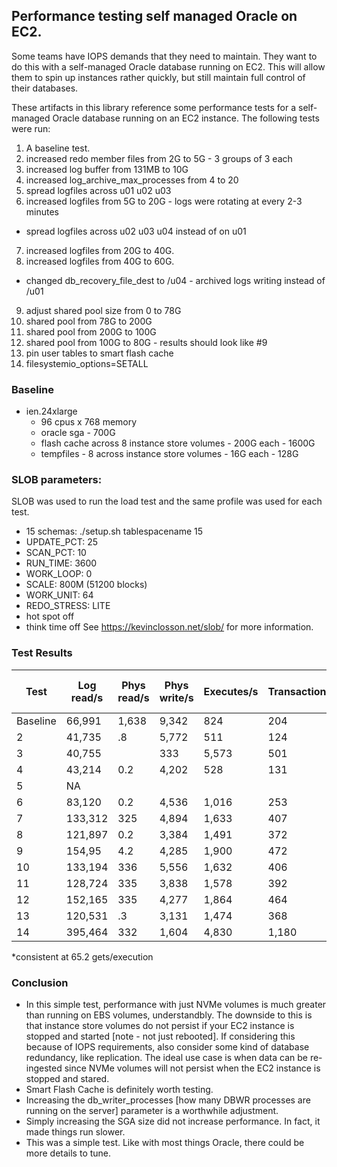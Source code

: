 ## Performance testing self managed Oracle on EC2.
Some teams have IOPS demands that they need to maintain.  They want to do this with a self-managed Oracle database running on EC2.  This will allow them to spin up instances rather quickly, but still maintain full control of their databases.

These artifacts in this library reference some performance tests for a self-managed Oracle database running on an EC2 instance. The following tests were run:
1. A baseline test.
2. increased redo member files from 2G to 5G - 3 groups of 3 each
3. increased log buffer from 131MB to 10G 
4. increased log_archive_max_processes from 4 to 20
5. spread logfiles across u01 u02 u03
6. increased logfiles from 5G to 20G - logs were rotating at every 2-3 minutes
- spread logfiles across u02 u03 u04 instead of on u01
7. increased logfiles from 20G to 40G.
8. increased logfiles from 40G to 60G.
- changed db_recovery_file_dest to /u04 - archived logs writing instead of /u01
9. adjust shared pool size from 0 to 78G
10. shared pool from 78G to 200G
11. shared pool from 200G to 100G
12. shared pool from 100G to 80G - results should look like #9
13. pin user tables to smart flash cache
14. filesystemio_options=SETALL

### Baseline
- ien.24xlarge 
  - 96 cpus x 768 memory
  - oracle sga - 700G
  - flash cache across 8 instance store volumes - 200G each - 1600G
  - tempfiles - 8 across instance store volumes - 16G each - 128G

### SLOB parameters:
SLOB was used to run the load test and the same profile was used for each test.
  - 15 schemas: ./setup.sh tablespacename 15
  - UPDATE_PCT: 25
  - SCAN_PCT: 10
  - RUN_TIME: 3600
  - WORK_LOOP: 0
  - SCALE: 800M (51200 blocks)
  - WORK_UNIT: 64
  - REDO_STRESS: LITE
  - hot spot off
  - think time off
See https://kevinclosson.net/slob/ for more information.

### Test Results
Test    | Log read/s | Phys read/s | Phys write/s | Executes/s | Transactions/s | Execs of most exp query* | 
---     | ----      |   -----      |   ------         | ------     | ---------      |  --------               |
Baseline| 66,991    | 1,638 | 9,342  | 824   | 204   | 1,989,971  |
2       | 41,735    | .8    | 5,772  | 511   | 124   | 1,249,562  |
3       | 40,755    | | 333 | 5,573  | 501   | 124   | 1,224,431  |
4       |43,214     | 0.2   | 4,202  | 528   | 131   | 1,290,303  |
5       | NA        |       |        |       |       |       NA   |
6       | 83,120    | 0.2   | 4,536  | 1,016 | 253   | 2,471,303  |
7       | 133,312   |325    | 4,894  | 1,633 | 407   | 3,963,227  |
8       | 121,897   | 0.2   | 3,384  | 1,491 | 372   | 3,631,911  |
9       | 154,95    | 4.2   | 4,285  | 1,900 | 472   | 4,606,302  |
10      | 133,194   | 336   | 5,556  | 1,632 | 406   | 3,953,952  |
11      | 128,724   | 335   | 3,838  | 1,578 | 392   | 3,839,860  |
12      | 152,165   | 335   | 4,277  | 1,864 | 464   | 4,533,680  |
13      | 120,531   | .3    | 3,131  | 1,474 | 368   | 3,595,694  |
14      | 395,464   | 332   | 1,604  | 4,830 | 1,180 | 11,621,071 |

*consistent at 65.2 gets/execution     

### Conclusion
- In this simple test, performance with just NVMe volumes is much greater than running on EBS volumes, understandbly. The downside to this is that instance store volumes do not persist if your EC2 instance is stopped and started [note - not just rebooted]. If considering this because of IOPS requirements, also consider some kind of database redundancy, like replication. The ideal use case is when data can be re-ingested since NVMe volumes will not persist when the EC2 instance is stopped and stared.
- Smart Flash Cache is definitely worth testing.
- Increasing the db_writer_processes [how many DBWR processes are running on the server] parameter is a worthwhile adjustment.
- Simply increasing the SGA size did not increase performance. In fact, it made things run slower.
- This was a simple test. Like with most things Oracle, there could be more details to tune.

